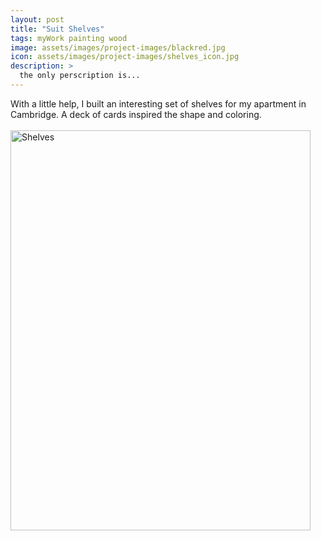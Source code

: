 ```yaml
---
layout: post
title: "Suit Shelves"
tags: myWork painting wood
image: assets/images/project-images/blackred.jpg
icon: assets/images/project-images/shelves_icon.jpg
description: >
  the only perscription is...
---
```

With a little help, I built an interesting set of shelves for my apartment in Cambridge. A deck of cards inspired the shape and coloring. 
<br><br>
<a data-flickr-embed="true"  href="https://www.flickr.com/photos/141235365@N08/albums/72157666229646066" title="Shelves"><img src="https://farm2.staticflickr.com/1679/25969506326_86b474d3d7_z.jpg" width="480" height="640" alt="Shelves"></a><script async src="//embedr.flickr.com/assets/client-code.js" charset="utf-8"></script>